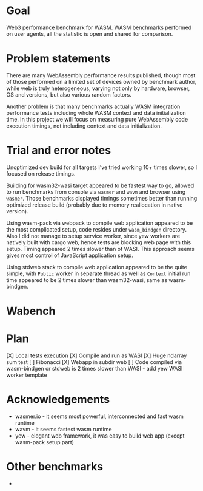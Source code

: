 # Goal

Web3 performance benchmark for WASM. WASM benchmarks performed on user agents, all the statistic is open and shared for comparison. 

# Problem statements

There are many WebAssembly performance results published, though most of those performed on a limited set of devices owned by benchmark author, while web is truly heterogeneous, varying not only by hardware, browser, OS and versions, but also various random factors.

Another problem is that many benchmarks actually WASM integration performance tests including whole WASM context and data initialization time. In this project we will focus on measuring pure WebAssembly code execution timings, not including context and data initialization.

# Trial and error notes

Unoptimized dev build for all targets I've tried working 10+ times slower, so I focused on release timings.

Building for wasm32-wasi target appeared to be fastest way to go, allowed to run benchmarks from console via `wasmer` and `wavm` and browser using `wasmer`. Those benchmarks displayed timings sometimes better than running optimized release build (probably due to memory reallocation in native version). 

Using wasm-pack via webpack to compile web application appeared to be the most complicated setup, code resides under `wasm_bindgen` directory. Also I did not manage to setup service worker, since yew workers are natively built with cargo web, hence tests are blocking web page with this setup. Timing appeared 2 times slower than of WASI. This approach seems gives most control of JavaScript application setup.

Using stdweb stack to compile web application appeared to be the quite simple, with `Public` worker in separate thread as well as `Context` initial run time appeared to be 2 times slower than wasm32-wasi, same as wasm-bindgen.

# Wabench

# Plan

[X] Local tests execution
[X] Compile and run as WASI
[X] Huge ndarray sum test
[ ] Fibonacci
[X] Webapp in subdir web
[ ] Code compiled via wasm-bindgen or stdweb is 2 times slower than WASI - add yew WASI worker template


# Acknowledgements

- wasmer.io - it seems most powerful, interconnected and fast wasm runtime
- wavm - it seems fastest wasm runtime
- yew - elegant web framework, it was easy to build web app (except wasm-pack setup part)

# Other benchmarks

 - 